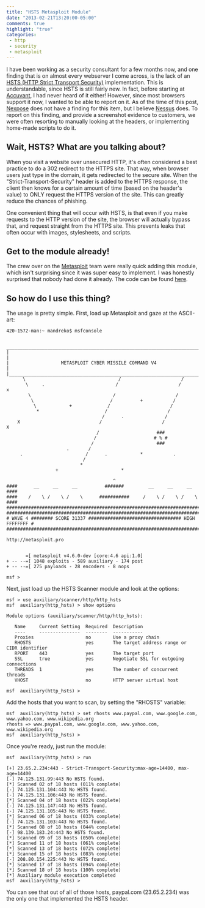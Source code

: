 ```yaml
---
title: "HSTS Metasploit Module"
date: "2013-02-21T13:20:00-05:00"
comments: true
highlight: "true"
categories:
 - http
 - security
 - metasploit
---
```


I have been working as a security consultant for a few months now, and one finding that is on almost every webserver I come across, is the lack of an [HSTS (HTTP Strict Transport Security)](https://en.wikipedia.org/wiki/HTTP_Strict_Transport_Security) implementation. This is understandable, since HSTS is still fairly new. In fact, before starting at [Accuvant](http://www.accuvant.com), I had never heard of it either! However, since most browsers support it now, I wanted to be able to report on it. As of the time of this post, [Nexpose](https://www.rapid7.com/products/nexpose) does not have a finding for this item, but I believe [Nessus](http://www.tenable.com/products/nessus) does. To report on this finding, and provide a screenshot evidence to customers, we were often resorting to manually looking at the headers, or implementing home-made scripts to do it.

<!-- more -->

## Wait, HSTS? What are you talking about?

When you visit a website over unsecured HTTP, it's often considered a best practice to do a 302 redirect to the HTTPS site. That way, when browser users just type in the domain, it gets redirected to the secure site. When the "Strict-Transport-Security" header is added to the HTTPS response, the client then knows for a certain amount of time (based on the header's value) to ONLY request the HTTPS version of the site. This can greatly reduce the chances of phishing.

One convenient thing that will occur with HSTS, is that even if you make requests to the HTTP version of the site, the browser will actually bypass that, and request straight from the HTTPS site. This prevents leaks that often occur with images, stylesheets, and scripts.

## Get to the module already!

The crew over on the [Metasploit](http://www.metasploit.com) team were really quick adding this module, which isn't surprising since it was super easy to implement. I was honestly surprised that nobody had done it already. The code can be found [here](https://github.com/rapid7/metasploit-framework/blob/master/modules/auxiliary/scanner/http/http_hsts.rb).

## So how do I use this thing?

The usage is pretty simple. First, load up Metasploit and gaze at the ASCII-art:

```
420-1572-man:~ mandreko$ msfconsole

 ______________________________________________________________________________
|                                                                              |
|                   METASPLOIT CYBER MISSILE COMMAND V4                        |
|______________________________________________________________________________|
      \                                  /                      /
       \     .                          /                      /            x
        \                              /                      /
         \                            /          +           /
          \            +             /                      /
           *                        /                      /
                                   /      .               /
    X                             /                      /            X
                                 /                     ###
                                /                     # % #
                               /                       ###
                      .       /
     .                       /      .            *           .
                            /
                           *
                  +                       *

                                       ^
####      __     __     __          #######         __     __     __        ####
####    /    \ /    \ /    \      ###########     /    \ /    \ /    \      ####
################################################################################
################################################################################
# WAVE 4 ######## SCORE 31337 ################################## HIGH FFFFFFFF #
################################################################################
                                                           http://metasploit.pro


       =[ metasploit v4.6.0-dev [core:4.6 api:1.0]
+ -- --=[ 1048 exploits - 589 auxiliary - 174 post
+ -- --=[ 275 payloads - 28 encoders - 8 nops

msf >
```
Next, just load up the HSTS Scanner module and look at the options: 

```
msf > use auxiliary/scanner/http/http_hsts 
msf  auxiliary(http_hsts) > show options

Module options (auxiliary/scanner/http/http_hsts):

   Name     Current Setting  Required  Description
   ----     ---------------  --------  -----------
   Proxies                   no        Use a proxy chain
   RHOSTS                    yes       The target address range or CIDR identifier
   RPORT    443              yes       The target port
   SSL      true             yes       Negotiate SSL for outgoing connections
   THREADS  1                yes       The number of concurrent threads
   VHOST                     no        HTTP server virtual host

msf  auxiliary(http_hsts) > 
```

Add the hosts that you want to scan, by setting the "RHOSTS" variable: 

```
msf  auxiliary(http_hsts) > set rhosts www.paypal.com, www.google.com, www.yahoo.com, www.wikipedia.org
rhosts => www.paypal.com, www.google.com, www.yahoo.com, www.wikipedia.org
msf  auxiliary(http_hsts) > 
```

Once you're ready, just run the module: 

```
msf  auxiliary(http_hsts) > run

[+] 23.65.2.234:443 - Strict-Transport-Security:max-age=14400, max-age=14400
[-] 74.125.131.99:443 No HSTS found.
[*] Scanned 02 of 18 hosts (011% complete)
[-] 74.125.131.104:443 No HSTS found.
[-] 74.125.131.106:443 No HSTS found.
[*] Scanned 04 of 18 hosts (022% complete)
[-] 74.125.131.147:443 No HSTS found.
[-] 74.125.131.105:443 No HSTS found.
[*] Scanned 06 of 18 hosts (033% complete)
[-] 74.125.131.103:443 No HSTS found.
[*] Scanned 08 of 18 hosts (044% complete)
[-] 98.139.183.24:443 No HSTS found.
[*] Scanned 09 of 18 hosts (050% complete)
[*] Scanned 11 of 18 hosts (061% complete)
[*] Scanned 13 of 18 hosts (072% complete)
[*] Scanned 15 of 18 hosts (083% complete)
[-] 208.80.154.225:443 No HSTS found.
[*] Scanned 17 of 18 hosts (094% complete)
[*] Scanned 18 of 18 hosts (100% complete)
[*] Auxiliary module execution completed
msf  auxiliary(http_hsts) > 
```

You can see that out of all of those hosts, paypal.com (23.65.2.234) was the only one that implemented the HSTS header.
